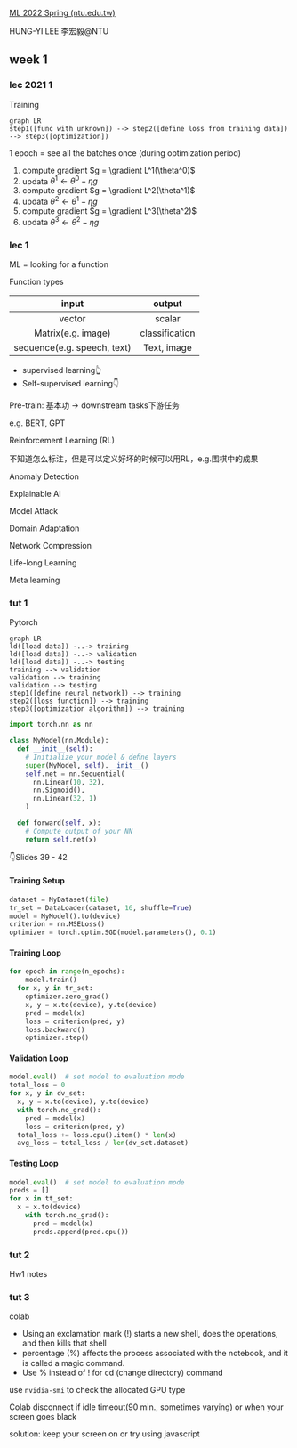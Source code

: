 [ML 2022 Spring (ntu.edu.tw)](https://speech.ee.ntu.edu.tw/~hylee/ml/2022-spring.php) 

HUNG-YI LEE 李宏毅@NTU





## week 1

### lec 2021 1

Training

```mermaid
graph LR
step1([func with unknown]) --> step2([define loss from training data]) --> step3([optimization])
```

1 epoch = see all the batches once (during optimization period)

1. compute gradient $g = \gradient L^1(\theta^0)$
2. updata $\theta^1\leftarrow\theta^0-\eta g$
3. compute gradient $g = \gradient L^2(\theta^1)$
4. updata $\theta^2\leftarrow\theta^1-\eta g$
5. compute gradient $g = \gradient L^3(\theta^2)$
6. updata $\theta^3\leftarrow\theta^2-\eta g$





### lec 1

ML = looking for a function

Function types

|            input            |     output     |
| :-------------------------: | :------------: |
|           vector            |     scalar     |
|     Matrix(e.g. image)      | classification |
| sequence(e.g. speech, text) |  Text, image   |

- supervised learning👆
- Self-supervised learning👇

Pre-train: 基本功 -> downstream tasks下游任务

e.g. BERT, GPT

Reinforcement Learning (RL)

不知道怎么标注，但是可以定义好坏的时候可以用RL，e.g.围棋中的成果

Anomaly Detection

Explainable AI

Model Attack

Domain Adaptation

Network Compression

Life-long Learning

Meta learning



### tut 1

Pytorch

```mermaid
graph LR
ld([load data]) -..-> training
ld([load data]) -..-> validation
ld([load data]) -..-> testing
training --> validation
validation --> training
validation --> testing
step1([define neural network]) --> training
step2([loss function]) --> training
step3([optimization algorithm]) --> training
```

```python
import torch.nn as nn

class MyModel(nn.Module):
  def __init__(self):
    # Initialize your model & deﬁne layers
    super(MyModel, self).__init__() 
    self.net = nn.Sequential( 
      nn.Linear(10, 32), 
      nn.Sigmoid(), 
      nn.Linear(32, 1) 
    )

  def forward(self, x):
    # Compute output of your NN
    return self.net(x)
```

👇Slides 39 - 42

#### Training Setup

```python
dataset = MyDataset(file) 
tr_set = DataLoader(dataset, 16, shuffle=True) 
model = MyModel().to(device) 
criterion = nn.MSELoss() 
optimizer = torch.optim.SGD(model.parameters(), 0.1)
```

#### Training Loop

```python
for epoch in range(n_epochs):
	model.train() 
  for x, y in tr_set:
    optimizer.zero_grad() 
    x, y = x.to(device), y.to(device) 
    pred = model(x) 
    loss = criterion(pred, y) 
    loss.backward() 
    optimizer.step()
```

#### Validation Loop

```python
model.eval()  # set model to evaluation mode
total_loss = 0 
for x, y in dv_set:
  x, y = x.to(device), y.to(device) 
  with torch.no_grad():
    pred = model(x)
    loss = criterion(pred, y) 
  total_loss += loss.cpu().item() * len(x) 
  avg_loss = total_loss / len(dv_set.dataset)
```

#### Testing Loop

```python
model.eval()  # set model to evaluation mode
preds = [] 
for x in tt_set:
  x = x.to(device) 
  	with torch.no_grad():
      pred = model(x)
      preds.append(pred.cpu())
```

### tut 2

Hw1 notes

### tut 3

colab

- Using an exclamation mark (!) starts a new shell, does the operations, and then kills that shell
- percentage (%) aﬀects the process associated with the notebook, and it is called a magic command.
- Use % instead of ! for cd (change directory) command

use `nvidia-smi` to check the allocated GPU type



Colab disconnect if idle timeout(90 min., sometimes varying) or when your screen goes black

solution: keep your screen on or try using javascript

